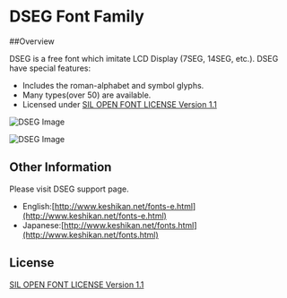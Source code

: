 DSEG Font Family
====

##Overview

DSEG is a free font which imitate LCD Display (7SEG, 14SEG, etc.).
DSEG have special features:

 - Includes the roman-alphabet and symbol glyphs.
 - Many types(over 50) are available.
 - Licensed under [SIL OPEN FONT LICENSE Version 1.1](http://scripts.sil.org/OFL)

![DSEG Image](http://www.keshikan.net/img/DSEG_sample_vector.png)

![DSEG Image](http://www.keshikan.net/img/DSEG_weather_sample.png)

## Other Information

Please visit DSEG support page.

 - English:[http://www.keshikan.net/fonts-e.html](http://www.keshikan.net/fonts-e.html)
 - Japanese:[http://www.keshikan.net/fonts.html](http://www.keshikan.net/fonts.html)

## License

[SIL OPEN FONT LICENSE Version 1.1](http://scripts.sil.org/OFL)
